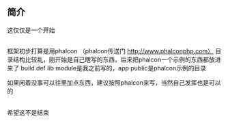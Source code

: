 ﻿## 简介
这仅仅是一个开始
##

框架初步打算是用phalcon
（phalcon传送门 http://www.phalconphp.com）
目录结构比较乱，刚开始是自己瞎写的东西，后来把phalcon一个示例的东西都放进来了
build def lib module是我之前写的，app public是phalcon示例的目录

如果闲着没事可以往里加点东西，建议按照phalcon来写，当然自己发挥也是可以的

##
希望这不是结束